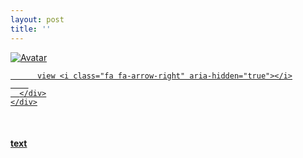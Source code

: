 ```yaml
---
layout: post
title: ''
---
```


<p class="imglist">

<div class="image-container">
  <a href="https://pic.imgdb.cn/item/5e81e8ef504f4bcb044aba0e.jpg"  data-fancybox="images">
    <img src="https://pic.imgdb.cn/item/5e81e8ef504f4bcb044aba55.jpg" alt="Avatar" class="image" />
    <div class="overlay">
      <div class="text">
        
          view <i class="fa fa-arrow-right" aria-hidden="true"></i>
        
      </div>
    </div>
  </a>
</div>









<a href="https://pic.imgdb.cn/item/5e81e8ef504f4bcb044aba10.jpg" data-fancybox="images"><img src="" /></a>
<a href="https://pic.imgdb.cn/item/5e81e8ef504f4bcb044aba13.jpg" data-fancybox="images"><img src="" /></a>
<a href="https://pic.imgdb.cn/item/5e81e8ef504f4bcb044aba17.jpg" data-fancybox="images"><img src="" /></a>
<a href="https://pic.imgdb.cn/item/5e81e8ef504f4bcb044aba1e.jpg" data-fancybox="images"><img src="" /></a>
<a href="https://pic.imgdb.cn/item/5e81e8ef504f4bcb044aba22.jpg" data-fancybox="images"><img src="" /></a>
<a href="https://pic.imgdb.cn/item/5e81e8ef504f4bcb044aba24.jpg" data-fancybox="images"><img src="" /></a>
<a href="https://pic.imgdb.cn/item/5e81e8ef504f4bcb044aba27.jpg" data-fancybox="images"><img src="" /></a>
<a href="https://pic.imgdb.cn/item/5e81e8ef504f4bcb044aba2c.jpg" data-fancybox="images"><img src="" /></a>
<a href="https://pic.imgdb.cn/item/5e81e8ef504f4bcb044aba31.jpg" data-fancybox="images"><img src="" /></a>
<a href="https://pic.imgdb.cn/item/5e81e8ef504f4bcb044aba33.jpg" data-fancybox="images"><img src="" /></a>
<a href="https://pic.imgdb.cn/item/5e81e8ef504f4bcb044aba38.jpg" data-fancybox="images"><img src="" /></a>
<a href="https://pic.imgdb.cn/item/5e81e8ef504f4bcb044aba3c.jpg" data-fancybox="images"><img src="" /></a>
<a href="https://pic.imgdb.cn/item/5e81e8ef504f4bcb044aba40.jpg" data-fancybox="images"><img src="" /></a>
<a href="https://pic.imgdb.cn/item/5e81e8ef504f4bcb044aba43.jpg" data-fancybox="images"><img src="" /></a>
<a href="https://pic.imgdb.cn/item/5e81e8ef504f4bcb044aba46.jpg" data-fancybox="images"><img src="" /></a>
<a href="https://pic.imgdb.cn/item/5e81e8ef504f4bcb044aba4a.jpg" data-fancybox="images"><img src="" /></a>
<a href="https://pic.imgdb.cn/item/5e81e8ef504f4bcb044aba4d.jpg" data-fancybox="images"><img src="" /></a>
<a href="https://pic.imgdb.cn/item/5e81e8ef504f4bcb044aba51.jpg" data-fancybox="images"><img src="" /></a>
<a href="https://pic.imgdb.cn/item/5e81e8ef504f4bcb044aba53.jpg" data-fancybox="images"><img src="" /></a>
<a href="https://pic.imgdb.cn/item/5e81e8ef504f4bcb044aba55.jpg" data-fancybox="images"><img src="" /></a>
<a href="https://pic.imgdb.cn/item/5e81e8ef504f4bcb044aba58.jpg" data-fancybox="images"><img src="" /></a>
<a href="https://pic.imgdb.cn/item/5e81e8ef504f4bcb044aba5d.jpg" data-fancybox="images"><img src="" /></a>
<a href="https://pic.imgdb.cn/item/5e81e8ef504f4bcb044aba60.jpg" data-fancybox="images"><img src="" /></a>
<a href="https://pic.imgdb.cn/item/5e81e8ef504f4bcb044aba62.jpg" data-fancybox="images"><img src="" /></a>
<a href="https://pic.imgdb.cn/item/5e81e8ef504f4bcb044aba65.jpg" data-fancybox="images"><img src="" /></a>
<a href="https://pic.imgdb.cn/item/5e81e8ef504f4bcb044aba68.jpg" data-fancybox="images"><img src="" /></a>
<a href="https://pic.imgdb.cn/item/5e81e8ef504f4bcb044aba6c.jpg" data-fancybox="images"><img src="" /></a>
<a href="https://pic.imgdb.cn/item/5e81e8ef504f4bcb044aba71.jpg" data-fancybox="images"><img src="" /></a>
<a href="https://pic.imgdb.cn/item/5e81e8ef504f4bcb044aba77.jpg" data-fancybox="images"><img src="" /></a>
<a href="https://pic.imgdb.cn/item/5e81e923504f4bcb044aed7c.jpg" data-fancybox="images"><img src="" /></a>
<a href="https://pic.imgdb.cn/item/5e81e923504f4bcb044aed7f.jpg" data-fancybox="images"><img src="" /></a>
<a href="https://pic.imgdb.cn/item/5e81e923504f4bcb044aed83.jpg" data-fancybox="images"><img src="" /></a>
<a href="https://pic.imgdb.cn/item/5e81e923504f4bcb044aed88.jpg" data-fancybox="images"><img src="" /></a>
<a href="https://pic.imgdb.cn/item/5e81e923504f4bcb044aed8c.jpg" data-fancybox="images"><img src="" /></a>
<a href="https://pic.imgdb.cn/item/5e81e923504f4bcb044aed92.jpg" data-fancybox="images"><img src="" /></a>
<a href="https://pic.imgdb.cn/item/5e81e923504f4bcb044aed99.jpg" data-fancybox="images"><img src="" /></a>
<a href="https://pic.imgdb.cn/item/5e81e923504f4bcb044aeda1.jpg" data-fancybox="images"><img src="" /></a>
<a href="https://pic.imgdb.cn/item/5e81e924504f4bcb044aedab.jpg" data-fancybox="images"><img src="" /></a>
<a href="https://pic.imgdb.cn/item/5e81e924504f4bcb044aedb0.jpg" data-fancybox="images"><img src="" /></a>
<a href="https://pic.imgdb.cn/item/5e81e924504f4bcb044aedb4.jpg" data-fancybox="images"><img src="" /></a>
<a href="https://pic.imgdb.cn/item/5e81e924504f4bcb044aedbe.jpg" data-fancybox="images"><img src="" /></a>
<a href="https://pic.imgdb.cn/item/5e81e924504f4bcb044aedc8.jpg" data-fancybox="images"><img src="" /></a>
<a href="https://pic.imgdb.cn/item/5e81e924504f4bcb044aedcb.jpg" data-fancybox="images"><img src="" /></a>
<a href="https://pic.imgdb.cn/item/5e81e924504f4bcb044aedce.jpg" data-fancybox="images"><img src="" /></a>
<a href="https://pic.imgdb.cn/item/5e81e924504f4bcb044aedd2.jpg" data-fancybox="images"><img src="" /></a>
<a href="https://pic.imgdb.cn/item/5e81e924504f4bcb044aedd6.jpg" data-fancybox="images"><img src="" /></a>
<a href="https://pic.imgdb.cn/item/5e81e924504f4bcb044aedd9.jpg" data-fancybox="images"><img src="" /></a>
<a href="https://pic.imgdb.cn/item/5e81e924504f4bcb044aedde.jpg" data-fancybox="images"><img src="" /></a>
<a href="https://pic.imgdb.cn/item/5e81e924504f4bcb044aede4.jpg" data-fancybox="images"><img src="" /></a>
<a href="https://pic.imgdb.cn/item/5e81e924504f4bcb044aede6.jpg" data-fancybox="images"><img src="" /></a>
<a href="https://pic.imgdb.cn/item/5e81e924504f4bcb044aede9.jpg" data-fancybox="images"><img src="" /></a>
<a href="https://pic.imgdb.cn/item/5e81e924504f4bcb044aedec.jpg" data-fancybox="images"><img src="" /></a>
<a href="https://pic.imgdb.cn/item/5e81e924504f4bcb044aedf0.jpg" data-fancybox="images"><img src="" /></a>
<a href="https://pic.imgdb.cn/item/5e81e924504f4bcb044aedf3.jpg" data-fancybox="images"><img src="" /></a>
<a href="https://pic.imgdb.cn/item/5e81e924504f4bcb044aedf5.jpg" data-fancybox="images"><img src="" /></a>
<a href="https://pic.imgdb.cn/item/5e81e924504f4bcb044aedf9.jpg" data-fancybox="images"><img src="" /></a>
<a href="https://pic.imgdb.cn/item/5e81e924504f4bcb044aedfe.jpg" data-fancybox="images"><img src="" /></a>
<a href="https://pic.imgdb.cn/item/5e81e924504f4bcb044aee02.jpg" data-fancybox="images"><img src="" /></a>
<a href="https://pic.imgdb.cn/item/5e81e924504f4bcb044aee08.jpg" data-fancybox="images"><img src="" /></a>
<a href="https://pic.imgdb.cn/item/5e81e924504f4bcb044aee0a.jpg" data-fancybox="images"><img src="" /></a>
<a href="https://pic.imgdb.cn/item/5e81e924504f4bcb044aee0e.jpg" data-fancybox="images"><img src="" /></a>
<a href="https://pic.imgdb.cn/item/5e81e924504f4bcb044aee11.jpg" data-fancybox="images"><img src="" /></a>
<a href="https://pic.imgdb.cn/item/5e81e924504f4bcb044aee15.jpg" data-fancybox="images"><img src="" /></a>


</p>


#### [text](https://cxcxcx.cx/works/0019a.html)